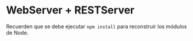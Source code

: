 # WebServer + RESTServer

Recuerden que se debe ejecutar `npm install` para reconstruir los módulos de Node.
